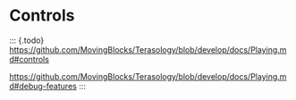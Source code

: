 Controls
========

::: {.todo}
<https://github.com/MovingBlocks/Terasology/blob/develop/docs/Playing.md#controls>

<https://github.com/MovingBlocks/Terasology/blob/develop/docs/Playing.md#debug-features>
:::
